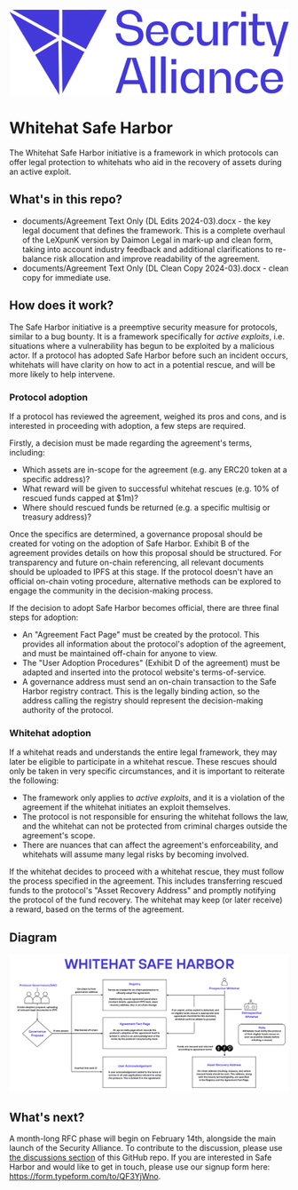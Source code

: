 <p align="center">
  <img src="assets/Security-Alliance-Logo-Blue.svg" alt="SEAL"/>
</p>

# Whitehat Safe Harbor

The Whitehat Safe Harbor initiative is a framework in which protocols can offer legal protection to whitehats who aid in the recovery of assets during an active exploit.

## What's in this repo?

- documents/Agreement Text Only (DL Edits 2024-03).docx - the key legal document that defines the framework. This is a complete overhaul of the LeXpunK version  by Daimon Legal in mark-up and clean form, taking into account industry feedback and additional clarifications to re-balance risk allocation and improve readability of the agreement.
- documents/Agreement Text Only (DL Clean Copy 2024-03).docx - clean copy for immediate use.

## How does it work?

The Safe Harbor initiative is a preemptive security measure for protocols, similar to a bug bounty. It is a framework specifically for *active exploits*, i.e. situations where a vulnerability has begun to be exploited by a malicious actor. If a protocol has adopted Safe Harbor before such an incident occurs, whitehats will have clarity on how to act in a potential rescue, and will be more likely to help intervene.

### Protocol adoption

If a protocol has reviewed the agreement, weighed its pros and cons, and is interested in proceeding with adoption, a few steps are required.

Firstly, a decision must be made regarding the agreement's terms, including:
- Which assets are in-scope for the agreement (e.g. any ERC20 token at a specific address)?
- What reward will be given to successful whitehat rescues (e.g. 10% of rescued funds capped at $1m)?
- Where should rescued funds be returned (e.g. a specific multisig or treasury address)?

Once the specifics are determined, a governance proposal should be created for voting on the adoption of Safe Harbor. Exhibit B of the agreement provides details on how this proposal should be structured. For transparency and future on-chain referencing, all relevant documents should be uploaded to IPFS at this stage. If the protocol doesn't have an official on-chain voting procedure, alternative methods can be explored to engage the community in the decision-making process.

If the decision to adopt Safe Harbor becomes official, there are three final steps for adoption:
    
- An "Agreement Fact Page" must be created by the protocol. This provides all information about the protocol's adoption of the agreement, and must be maintained off-chain for anyone to view.
- The "User Adoption Procedures" (Exhibit D of the agreement) must be adapted and inserted into the protocol website's terms-of-service. 
- A governance address must send an on-chain transaction to the Safe Harbor registry contract. This is the legally binding action, so the address calling the registry should represent the decision-making authority of the protocol.

### Whitehat adoption

If a whitehat reads and understands the entire legal framework, they may later be eligible to participate in a whitehat rescue. These rescues should only be taken in very specific circumstances, and it is important to reiterate the following:

- The framework only applies to *active exploits*, and it is a violation of the agreement if the whitehat initiates an exploit themselves.
- The protocol is not responsible for ensuring the whitehat follows the law, and the whitehat can not be protected from criminal charges outside the agreement's scope.
- There are nuances that can affect the agreement's enforceability, and whitehats will assume many legal risks by becoming involved.

If the whitehat decides to proceed with a whitehat rescue, they must follow the process specified in the agreement. This includes transferring rescued funds to the protocol's "Asset Recovery Address" and promptly notifying the protocol of the fund recovery. The whitehat may keep (or later receive) a reward, based on the terms of the agreement.

## Diagram

![Safe Harbor Flowchart](assets/flowchart.png)

## What's next?

A month-long RFC phase will begin on February 14th, alongside the main launch of the Security Alliance. To contribute to the discussion, please use [the discussions section](https://github.com/security-alliance/safe-harbor/discussions) of this GitHub repo. If you are interested in Safe Harbor and would like to get in touch, please use our signup form here: https://form.typeform.com/to/QF3YjWno. 


